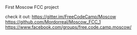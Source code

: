 First Moscow FCC project

check it out:
https://gitter.im/FreeCodeCamp/Moscow
https://github.com/Mordorreal/Moscow_FCC_1
https://www.facebook.com/groups/free.code.camp.moscow/